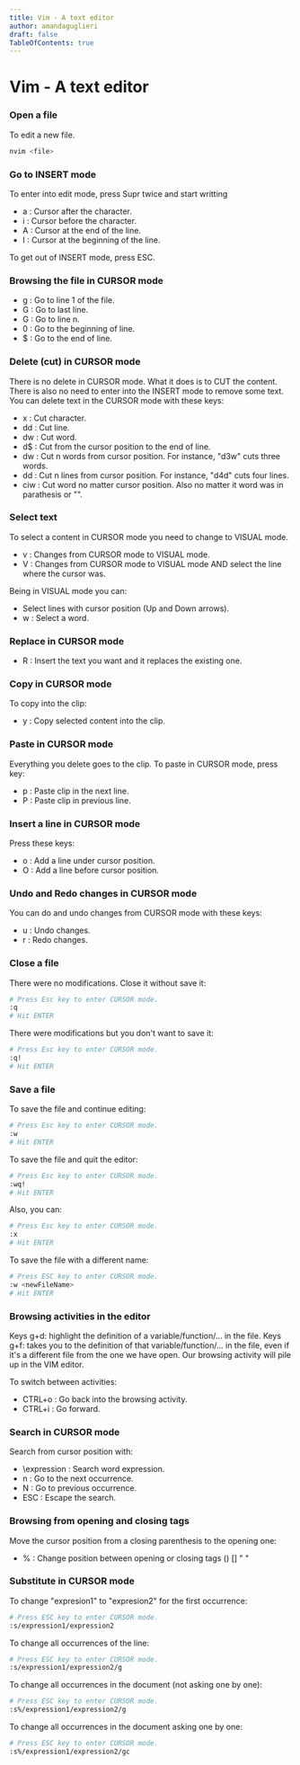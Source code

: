 ```yaml
---
title: Vim - A text editor
author: amandaguglieri
draft: false
TableOfContents: true
---
```


# Vim - A text editor

### Open a file

To edit a new file. 

```bash
nvim <file>
```

### Go to INSERT mode

To enter into edit mode, press Supr twice and start writting

+ a : Cursor after the character.
+ i : Cursor before the character.
+ A : Cursor at the end of the line.
+ I : Cursor at the beginning of the line.


To get out of INSERT mode, press ESC.

### Browsing the file in CURSOR mode

+ g : Go to line 1 of the file.
+ G : Go to last line.
+ <n>G : Go to line n. 
+ 0 : Go to the beginning of line.
+ $ : Go to the end of line.

### Delete (cut) in CURSOR mode

There is no delete in CURSOR mode. What it does is to CUT the content. There is also no need to enter into the INSERT mode to remove some text. You can delete text in the CURSOR mode with these keys:

+ x : Cut character.
+ dd : Cut line.
+ dw : Cut word.
+ d$ : Cut from the cursor position to the end of line.
+ d<n>w : Cut n words from cursor position. For instance, "d3w" cuts three words. 
+ d<n>d : Cut n lines from cursor position. For instance, "d4d" cuts four lines.
+ ciw : Cut word no matter cursor position. Also no matter it word was in parathesis or "".


### Select text

To select a content in CURSOR mode you need to change to VISUAL mode. 

+ v : Changes from CURSOR mode to VISUAL mode.
+ V : Changes from CURSOR mode to VISUAL mode AND select the line where the cursor was.

Being in VISUAL mode you can:

+ Select lines with cursor position (Up and Down arrows).
+ w : Select a word.


### Replace in CURSOR mode

+ R : Insert the text you want and it replaces the existing one.

### Copy in CURSOR mode

To copy into the clip:

+ y : Copy selected content into the clip. 

### Paste in CURSOR mode

Everything you delete goes to the clip. To paste in CURSOR mode, press key:

+ p : Paste clip in the next line.
+ P : Paste clip in previous line.

### Insert a line in CURSOR mode

Press these keys:

+ o : Add a line under cursor position.
+ O : Add a line before cursor position.


### Undo and Redo changes in CURSOR mode

You can do and undo changes from CURSOR mode with these keys:

+ u : Undo changes.
+ r : Redo changes.

### Close a file

There were no modifications. Close it without save it:

```bash
# Press Esc key to enter CURSOR mode.
:q
# Hit ENTER
```

There were modifications but you don't want to save it:

```bash
# Press Esc key to enter CURSOR mode.
:q!
# Hit ENTER
```

### Save a file

To save the file and continue editing:

```bash
# Press Esc key to enter CURSOR mode.
:w
# Hit ENTER
```

To save the file and quit the editor:

```bash
# Press Esc key to enter CURSOR mode.
:wq!
# Hit ENTER
```

Also, you can:

```bash
# Press Esc key to enter CURSOR mode.
:x
# Hit ENTER
```

To save the file with a different name:

```bash
# Press ESC key to enter CURSOR mode.
:w <newFileName>
# Hit ENTER
```

### Browsing activities in the editor

Keys g+d: highlight the definition of a variable/function/... in the file.
Keys g+f: takes you to the definition of that variable/function/... in the file, even if it's a different file from the one we have open.
Our browsing activity will pile up in the VIM editor.

To switch between activities:

+ CTRL+o : Go back into the browsing activity.
+ CTRL+i : Go forward.


### Search in CURSOR mode

Search from cursor position with:

+ \expression : Search word expression.
+ n : Go to the next occurrence.
+ N : Go to previous occurrence.
+ ESC : Escape the search.

### Browsing from opening and closing tags

Move the cursor position from a closing parenthesis to the opening one:

+ % : Change position between opening or closing tags () [] " "

### Substitute in CURSOR mode

To change "expresion1" to "expresion2" for the first occurrence:

```bash
# Press ESC key to enter CURSOR mode.
:s/expression1/expression2
```

To change all occurrences of the line:

```bash
# Press ESC key to enter CURSOR mode.
:s/expression1/expression2/g
```

To change all occurrences in the document (not asking one by one):

```bash
# Press ESC key to enter CURSOR mode.
:s%/expression1/expression2/g
```

To change all occurrences in the document asking one by one:

```bash
# Press ESC key to enter CURSOR mode.
:s%/expression1/expression2/gc
```
